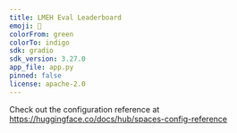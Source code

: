 ```yaml
---
title: LMEH Eval Leaderboard
emoji: 👀
colorFrom: green
colorTo: indigo
sdk: gradio
sdk_version: 3.27.0
app_file: app.py
pinned: false
license: apache-2.0
---
```


Check out the configuration reference at https://huggingface.co/docs/hub/spaces-config-reference
